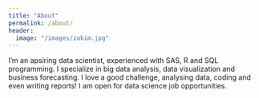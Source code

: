 ```yaml
---
title: "About"
permalink: /about/
header:
  image: "/images/zakim.jpg"
---
```


I’m an apsiring data scientist, experienced with SAS, R and SQL programming. I specialize in big data analysis, data visualization and business forecasting. I love a good challenge, analysing data, coding and even writing reports! I am open for data science job opportunities. 
